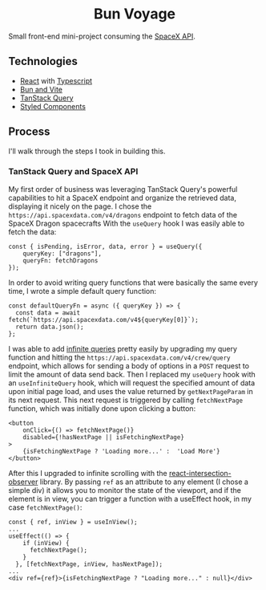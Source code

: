 <h1 align="center">
    Bun Voyage
</h1>

Small front-end mini-project consuming the [SpaceX API](https://github.com/r-spacex/SpaceX-API).

## Technologies

- [React](https://react.dev/) with [Typescript](https://www.typescriptlang.org/)
- [Bun and Vite](https://bun.sh/guides/ecosystem/vite)
- [TanStack Query](https://tanstack.com/query/latest)
- [Styled Components](https://styled-components.com/)

## Process

I'll walk through the steps I took in building this.

### TanStack Query and SpaceX API

My first order of business was leveraging TanStack Query's powerful capabilities to
hit a SpaceX endpoint and organize the retrieved data, displaying it nicely on the page.
I chose the `https://api.spacexdata.com/v4/dragons` endpoint to fetch data of the SpaceX Dragon spacecrafts
With the `useQuery` hook I was easily able to fetch the data:

```
const { isPending, isError, data, error } = useQuery({
    queryKey: ["dragons"],
    queryFn: fetchDragons
});
```

In order to avoid writing query functions that were basically the same every time,
I wrote a simple default query function:

```
const defaultQueryFn = async ({ queryKey }) => {
  const data = await fetch(`https://api.spacexdata.com/v4${queryKey[0]}`);
  return data.json();
};
```

I was able to add [infinite queries](https://tanstack.com/query/latest/docs/react/guides/infinite-queries)
pretty easily by upgrading my query function and hitting the `https://api.spacexdata.com/v4/crew/query` endpoint,
which allows for sending a body of options in a `POST` request to limit the amount of data send back.
Then I replaced my `useQuery` hook with an `useInfiniteQuery` hook, which will request the specified amount of
data upon initial page load, and uses the value returned by `getNextPageParam` in its next request.
This next request is triggered by calling `fetchNextPage` function, which was initially done
upon clicking a button:

```
<button
    onClick={() => fetchNextPage()}
    disabled={!hasNextPage || isFetchingNextPage}
>
    {isFetchingNextPage ? 'Loading more...' :  'Load More'}
</button>
```

After this I upgraded to infinite scrolling with the [react-intersection-observer](https://github.com/thebuilder/react-intersection-observer)
library. By passing `ref` as an attribute to any element (I chose a simple div)
it allows you to monitor the state of the viewport, and if the element is in view,
you can trigger a function with a useEffect hook, in my case `fetchNextPage()`:

```
const { ref, inView } = useInView();
...
useEffect(() => {
    if (inView) {
      fetchNextPage();
    }
  }, [fetchNextPage, inView, hasNextPage]);
...
<div ref={ref}>{isFetchingNextPage ? "Loading more..." : null}</div>
```
